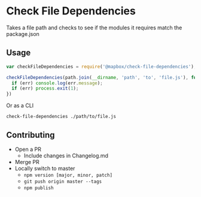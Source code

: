 # Check File Dependencies

Takes a file path and checks to see if the modules it requires match the package.json

## Usage

```js
var checkFileDependencies = require('@mapbox/check-file-dependencies');

checkFileDependencies(path.join(__dirname, 'path', 'to', 'file.js'), function(err) {
  if (err) console.log(err.message);
  if (err) process.exit(1);
})
```

Or as a CLI

```
check-file-dependencies ./path/to/file.js
```

## Contributing

- Open a PR
  - Include changes in Changelog.md
- Merge PR
- Locally switch to master
  - `npm version [major, minor, patch]`
  - `git push origin master --tags`
  - `npm publish`
